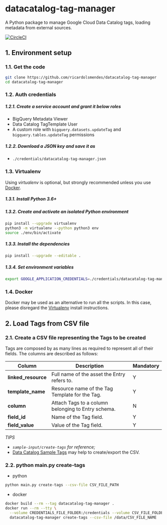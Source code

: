 # datacatalog-tag-manager

A Python package to manage Google Cloud Data Catalog tags, loading metadata from external sources.

[![CircleCI][1]][2]

## 1. Environment setup

### 1.1. Get the code

````bash
git clone https://github.com/ricardolsmendes/datacatalog-tag-manager
cd datacatalog-tag-manager
````

### 1.2. Auth credentials

##### 1.2.1. Create a service account and grant it below roles

- BigQuery Metadata Viewer
- Data Catalog TagTemplate User
- A custom role with `bigquery.datasets.updateTag` and `bigquery.tables.updateTag` permissions 

##### 1.2.2. Download a JSON key and save it as
- `./credentials/datacatalog-tag-manager.json`

### 1.3. Virtualenv

Using *virtualenv* is optional, but strongly recommended unless you use [Docker](#14-docker).

##### 1.3.1. Install Python 3.6+

##### 1.3.2. Create and activate an isolated Python environment

```bash
pip install --upgrade virtualenv
python3 -m virtualenv --python python3 env
source ./env/bin/activate
```

##### 1.3.3. Install the dependencies

```bash
pip install --upgrade --editable .
```

##### 1.3.4. Set environment variables

```bash
export GOOGLE_APPLICATION_CREDENTIALS=./credentials/datacatalog-tag-manager.json
```

### 1.4. Docker

Docker may be used as an alternative to run all the scripts. In this case, please disregard the
[Virtualenv](#13-virtualenv) install instructions.

## 2. Load Tags from CSV file

### 2.1. Create a CSV file representing the Tags to be created

Tags are composed by as many lines as required to represent all of their fields. The columns are
described as follows:

| Column              | Description                                        | Mandatory |
| ---                 | ---                                                | ---       |
| **linked_resource** | Full name of the asset the Entry refers to.        | Y         |
| **template_name**   | Resource name of the Tag Template for the Tag.     | Y         |
| **column**          | Attach Tags to a column belonging to Entry schema. | N         |
| **field_id**        | Name of the Tag field.                             | Y         |
| **field_value**     | Value of the Tag field.                            | Y         |

*TIPS* 
- *`sample-input/create-tags` for reference;*
- [Data Catalog Sample Tags][3] may help to create/export the CSV.

### 2.2. python main.py create-tags

- python

```bash
python main.py create-tags --csv-file CSV_FILE_PATH
```

- docker

```bash
docker build --rm --tag datacatalog-tag-manager .
docker run --rm --tty \
  --volume CREDENTIALS_FILE_FOLDER:/credentials --volume CSV_FILE_FOLDER:/data \
  datacatalog-tag-manager create-tags --csv-file /data/CSV_FILE_NAME
```

[1]: https://circleci.com/gh/ricardolsmendes/datacatalog-tag-manager.svg?style=svg
[2]: https://circleci.com/gh/ricardolsmendes/datacatalog-tag-manager
[3]: https://docs.google.com/spreadsheets/d/1bqeAXjLHUq0bydRZj9YBhdlDtuu863nwirx8t4EP_CQ
